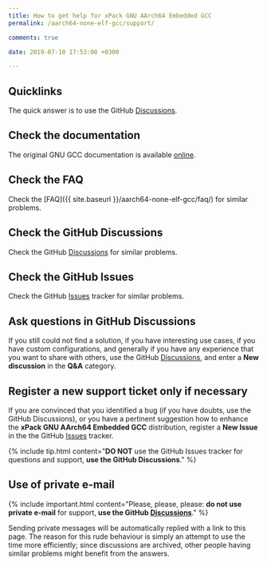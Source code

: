 ```yaml
---
title: How to get help for xPack GNU AArch64 Embedded GCC
permalink: /aarch64-none-elf-gcc/support/

comments: true

date: 2019-07-10 17:53:00 +0300

---
```


## Quicklinks

The quick answer is to use the GitHub
[Discussions](https://github.com/xpack-dev-tools/aarch64-none-elf-gcc-xpack/discussions/).

## Check the documentation

The original GNU GCC documentation is available
[online](https://gcc.gnu.org/onlinedocs/).

## Check the FAQ

Check the [FAQ]({{ site.baseurl }}/aarch64-none-elf-gcc/faq/)
for similar problems.

## Check the GitHub Discussions

Check the GitHub [Discussions](https://github.com/xpack-dev-tools/aarch64-none-elf-gcc-xpack/discussions/) for
similar problems.

## Check the GitHub Issues

Check the GitHub
[Issues](https://github.com/xpack-dev-tools/aarch64-none-elf-gcc-xpack/issues/)
tracker for similar problems.

## Ask questions in GitHub Discussions

If you still could not find a solution, if you have interesting use
cases, if you have custom configurations, and generally if you have
any experience that you want to share with others, use the GitHub
[Discussions](https://github.com/xpack-dev-tools/aarch64-none-elf-gcc-xpack/discussions/),
and enter a **New discussion** in the **Q&A** category.

## Register a new support ticket only if necessary

If you are convinced that you identified a bug (if you have doubts,
use the GitHub Discussions),
or you have a pertinent suggestion how to enhance the **xPack GNU AArch64 Embedded GCC**
distribution, register a **New Issue** in the the GitHub
[Issues](https://github.com/xpack-dev-tools/aarch64-none-elf-gcc-xpack/issues/)
tracker.

{% include tip.html content="**DO NOT** use the GitHub Issues tracker
for questions and support, **use the GitHub Discussions**." %}

## Use of private e-mail

{% include important.html content="Please, please, please: **do not use
private e-mail** for support, **use the GitHub
[Discussions](https://github.com/xpack-dev-tools/aarch64-none-elf-gcc-xpack/discussions/)**." %}

Sending private messages will be automatically replied with
a link to this page.
The reason for this rude behaviour is simply an attempt to use
the time more efficiently; since discussions are archived, other people
having similar problems might benefit from the answers.
